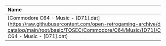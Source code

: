 |Name|Size|
|:---|---:|
|[Commodore C64 - Music - [D71].dat](https://raw.githubusercontent.com/open-retrogaming-archive/dat-catalog/main/root/basic/TOSEC/Commodore/C64/Music/[D71]/Commodore C64 - Music - [D71].dat)|2168|
